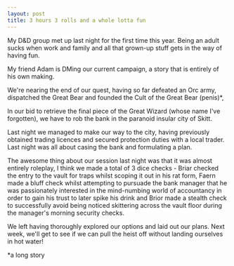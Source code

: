 ```yaml
---
layout: post
title: 3 hours 3 rolls and a whole lotta fun
---
```


My D&D group met up last night for the first time this year. Being an adult sucks when work and family and all that grown-up stuff gets in the way of having fun.

My friend Adam is DMing our current campaign, a story that is entirely of his own making.

We're nearing the end of our quest, having so far defeated an Orc army, dispatched the Great Bear and founded the Cult of the Great Bear (penis)*,

In our bid to retrieve the final piece of the Great Wizard (whose name I've forgotten), we have to rob the bank in the paranoid insular city of Skitt.

Last night we managed to make our way to the city, having previously obtained trading licences and secured protection duties with a local trader. Last night was all about casing the bank and formulating a plan.

The awesome thing about our session last night was that it was almost entirely roleplay, I think we made a total of 3 dice checks - Briar checked the entry to the vault for traps whilst scoping it out in his rat form, Faern made a bluff check whilst attempting to pursuade the bank manager that he was passionately interested in the mind-numbing world of accountancy in order to gain his trust to later spike his drink and Brior made a stealth check to successfully avoid being noticed skittering across the vault floor during the manager's morning security checks.

We left having thoroughly explored our options and laid out our plans. Next week, we'll get to see if we can pull the heist off without landing ourselves in hot water! 


*a long story